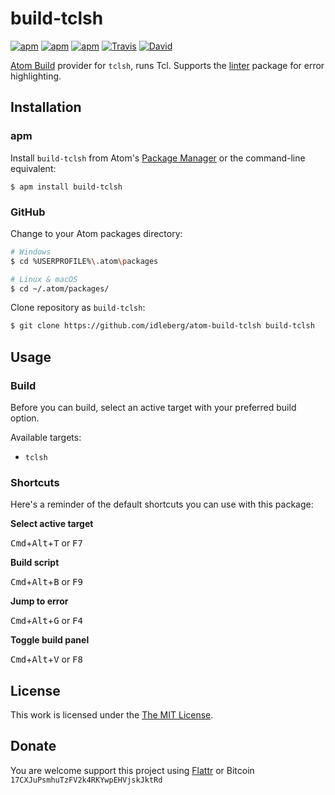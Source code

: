 # build-tclsh

[![apm](https://img.shields.io/apm/l/build-tclsh.svg?style=flat-square)](https://atom.io/packages/build-tclsh)
[![apm](https://img.shields.io/apm/v/build-tclsh.svg?style=flat-square)](https://atom.io/packages/build-tclsh)
[![apm](https://img.shields.io/apm/dm/build-tclsh.svg?style=flat-square)](https://atom.io/packages/build-tclsh)
[![Travis](https://img.shields.io/travis/idleberg/atom-build-tclsh.svg?style=flat-square)](https://travis-ci.org/idleberg/atom-build-tclsh)
[![David](https://img.shields.io/david/dev/idleberg/atom-build-tclsh.svg?style=flat-square)](https://david-dm.org/idleberg/atom-build-tclsh#info=dependencies)

[Atom Build](https://atombuild.github.io/) provider for `tclsh`, runs Tcl. Supports the [linter](https://atom.io/packages/linter) package for error highlighting.

## Installation

### apm

Install `build-tclsh` from Atom's [Package Manager](http://flight-manual.atom.io/using-atom/sections/atom-packages/) or the command-line equivalent:

`$ apm install build-tclsh`

### GitHub

Change to your Atom packages directory:

```bash
# Windows
$ cd %USERPROFILE%\.atom\packages

# Linux & macOS
$ cd ~/.atom/packages/
```

Clone repository as `build-tclsh`:

```bash
$ git clone https://github.com/idleberg/atom-build-tclsh build-tclsh
```

## Usage

### Build

Before you can build, select an active target with your preferred build option.

Available targets:

* `tclsh`

### Shortcuts

Here's a reminder of the default shortcuts you can use with this package:

**Select active target**

<kbd>Cmd</kbd>+<kbd>Alt</kbd>+<kbd>T</kbd> or <kbd>F7</kbd>

**Build script**

<kbd>Cmd</kbd>+<kbd>Alt</kbd>+<kbd>B</kbd> or <kbd>F9</kbd>

**Jump to error**

<kbd>Cmd</kbd>+<kbd>Alt</kbd>+<kbd>G</kbd> or <kbd>F4</kbd>

**Toggle build panel**

<kbd>Cmd</kbd>+<kbd>Alt</kbd>+<kbd>V</kbd> or <kbd>F8</kbd>

## License

This work is licensed under the [The MIT License](LICENSE.md).

## Donate

You are welcome support this project using [Flattr](https://flattr.com/submit/auto?user_id=idleberg&url=https://github.com/idleberg/atom-build-tclsh) or Bitcoin `17CXJuPsmhuTzFV2k4RKYwpEHVjskJktRd`
